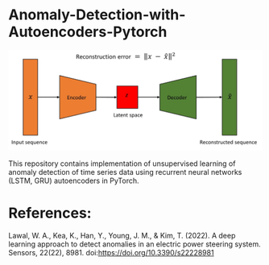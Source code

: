 # Anomaly-Detection-with-Autoencoders-Pytorch

<p align="center">
<img src="Figures/lstm_ae.png" width="600">
</p>

This repository contains implementation of unsupervised learning of anomaly detection of time series data using recurrent neural networks (LSTM, GRU) autoencoders in PyTorch.

# References:
Lawal, W. A., Kea, K., Han, Y., Young, J. M., & Kim, T. (2022). A deep learning approach to detect anomalies in an electric power steering system. Sensors, 22(22), 8981. doi:https://doi.org/10.3390/s22228981
